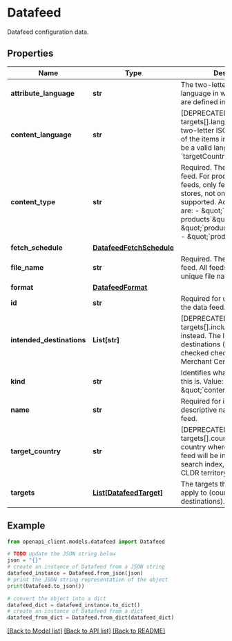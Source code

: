 # Datafeed

Datafeed configuration data.

## Properties

Name | Type | Description | Notes
------------ | ------------- | ------------- | -------------
**attribute_language** | **str** | The two-letter ISO 639-1 language in which the attributes are defined in the data feed. | [optional] 
**content_language** | **str** | [DEPRECATED] Please use targets[].language instead. The two-letter ISO 639-1 language of the items in the feed. Must be a valid language for &#x60;targetCountry&#x60;. | [optional] 
**content_type** | **str** | Required. The type of data feed. For product inventory feeds, only feeds for local stores, not online stores, are supported. Acceptable values are: - \&quot;&#x60;local products&#x60;\&quot; - \&quot;&#x60;product inventory&#x60;\&quot; - \&quot;&#x60;products&#x60;\&quot;  | [optional] 
**fetch_schedule** | [**DatafeedFetchSchedule**](DatafeedFetchSchedule.md) |  | [optional] 
**file_name** | **str** | Required. The filename of the feed. All feeds must have a unique file name. | [optional] 
**format** | [**DatafeedFormat**](DatafeedFormat.md) |  | [optional] 
**id** | **str** | Required for update. The ID of the data feed. | [optional] 
**intended_destinations** | **List[str]** | [DEPRECATED] Please use targets[].includedDestinations instead. The list of intended destinations (corresponds to checked check boxes in Merchant Center). | [optional] 
**kind** | **str** | Identifies what kind of resource this is. Value: the fixed string \&quot;&#x60;content#datafeed&#x60;\&quot; | [optional] 
**name** | **str** | Required for insert. A descriptive name of the data feed. | [optional] 
**target_country** | **str** | [DEPRECATED] Please use targets[].country instead. The country where the items in the feed will be included in the search index, represented as a CLDR territory code. | [optional] 
**targets** | [**List[DatafeedTarget]**](DatafeedTarget.md) | The targets this feed should apply to (country, language, destinations). | [optional] 

## Example

```python
from openapi_client.models.datafeed import Datafeed

# TODO update the JSON string below
json = "{}"
# create an instance of Datafeed from a JSON string
datafeed_instance = Datafeed.from_json(json)
# print the JSON string representation of the object
print(Datafeed.to_json())

# convert the object into a dict
datafeed_dict = datafeed_instance.to_dict()
# create an instance of Datafeed from a dict
datafeed_from_dict = Datafeed.from_dict(datafeed_dict)
```
[[Back to Model list]](../README.md#documentation-for-models) [[Back to API list]](../README.md#documentation-for-api-endpoints) [[Back to README]](../README.md)


